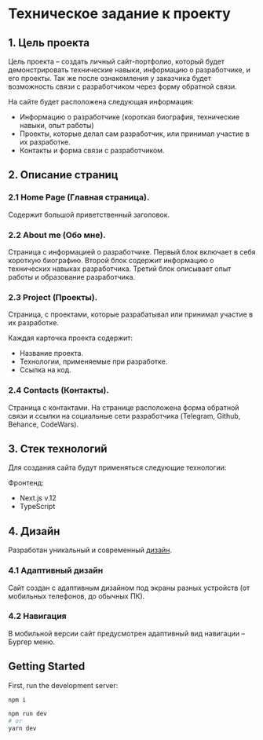 # Техническое задание к проекту

## 1. Цель проекта

Цель проекта – создать личный сайт-портфолио, который будет демонстрировать технические навыки, информацию о
разработчике, и его проекты. Так же после ознакомления у заказчика будет возможность связи с разработчиком через форму
обратной связи.  

На сайте будет расположена следующая информация:

* Информацию о разработчике (короткая биография, технические навыки, опыт работы)
* Проекты, которые делал сам разработчик, или принимал участие в их разработке.
* Контакты и форма связи с разработчиком.



## 2. Описание страниц

### 2.1 Home Page (Главная страница).
Содержит большой приветственный заголовок.


### 2.2 About me (Обо мне).
Страница с информацией о разработчике.
Первый блок включает в себя короткую биографию.
Второй блок содержит информацию о технических навыках разработчика.
Третий блок описывает опыт работы и образование разработчика.


### 2.3 Project (Проекты).
Страница, с проектами, которые разрабатывал или принимал участие в их разработке.

Каждая карточка проекта содержит:
* Название проекта.
* Технологии, применяемые при разработке.
* Ссылка на код.


### 2.4 Contacts (Контакты).
Страница с контактами.
На странице расположена форма обратной связи и ссылки на социальные сети разработчика (Telegram, Github, Behance, CodeWars).



## 3. Стек технологий

Для создания сайта будут применяться следующие технологии:  

Фронтенд:
* Next.js v.12
* TypeScript


## 4. Дизайн

Разработан уникальный и современный [дизайн](https://www.behance.net/gallery/154739195/My-portfolio).

### 4.1 Адаптивный дизайн
Сайт создан c адаптивным дизайном под экраны разных устройств (от мобильных телефонов, до обычных ПК).

### 4.2 Навигация
В мобильной версии сайт предусмотрен адаптивный вид навигации – Бургер меню.




## Getting Started

First, run the development server:

```bash
npm i

npm run dev
# or
yarn dev
```